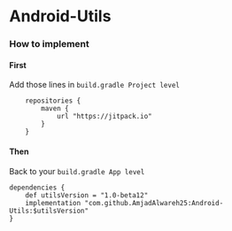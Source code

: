 # Android-Utils

### How to implement

#### First
Add those lines in ```build.gradle Project level```
```
    repositories {
	    maven {
	        url "https://jitpack.io"
	    }
	}
```

#### Then
Back to your ```build.gradle App level```
```
dependencies {
    def utilsVersion = "1.0-beta12"
    implementation "com.github.AmjadAlwareh25:Android-Utils:$utilsVersion"
}
```